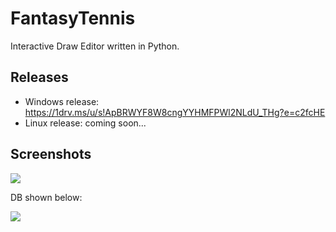 # FantasyTennis

Interactive Draw Editor written in Python.

## Releases

* Windows release: https://1drv.ms/u/s!ApBRWYF8W8cngYYHMFPWl2NLdU_THg?e=c2fcHE
* Linux release: coming soon...

## Screenshots

![](https://raw.githubusercontent.com/nathanesau/FantasyTennis/master/screenshots/aug30.PNG)

DB shown below:

![](https://raw.githubusercontent.com/nathanesau/FantasyTennis/master/screenshots/backend.PNG)

